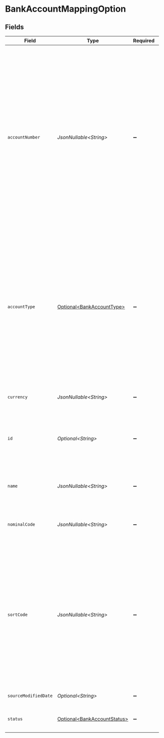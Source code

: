 # BankAccountMappingOption


## Fields

| Field                                                                                                                                                                                                                                                                   | Type                                                                                                                                                                                                                                                                    | Required                                                                                                                                                                                                                                                                | Description                                                                                                                                                                                                                                                             | Example                                                                                                                                                                                                                                                                 |
| ----------------------------------------------------------------------------------------------------------------------------------------------------------------------------------------------------------------------------------------------------------------------- | ----------------------------------------------------------------------------------------------------------------------------------------------------------------------------------------------------------------------------------------------------------------------- | ----------------------------------------------------------------------------------------------------------------------------------------------------------------------------------------------------------------------------------------------------------------------- | ----------------------------------------------------------------------------------------------------------------------------------------------------------------------------------------------------------------------------------------------------------------------- | ----------------------------------------------------------------------------------------------------------------------------------------------------------------------------------------------------------------------------------------------------------------------- |
| `accountNumber`                                                                                                                                                                                                                                                         | *JsonNullable\<String>*                                                                                                                                                                                                                                                 | :heavy_minus_sign:                                                                                                                                                                                                                                                      | Account number for the bank account.<br/><br/>Xero integrations<br/>Only a UK account number shows for bank accounts with GBP currency and a combined total of sort code and account number that equals 14 digits, For non-GBP accounts, the full bank account number is populated. |                                                                                                                                                                                                                                                                         |
| `accountType`                                                                                                                                                                                                                                                           | [Optional\<BankAccountType>](../../models/components/BankAccountType.md)                                                                                                                                                                                                | :heavy_minus_sign:                                                                                                                                                                                                                                                      | The type of transactions and balances on the account.  <br/>For Credit accounts, positive balances are liabilities, and positive transactions **reduce** liabilities.  <br/>For Debit accounts, positive balances are assets, and positive transactions **increase** assets. |                                                                                                                                                                                                                                                                         |
| `currency`                                                                                                                                                                                                                                                              | *JsonNullable\<String>*                                                                                                                                                                                                                                                 | :heavy_minus_sign:                                                                                                                                                                                                                                                      | The bank account's base currency.                                                                                                                                                                                                                                       |                                                                                                                                                                                                                                                                         |
| `id`                                                                                                                                                                                                                                                                    | *Optional\<String>*                                                                                                                                                                                                                                                     | :heavy_minus_sign:                                                                                                                                                                                                                                                      | Identifier for the account, unique for the company in the accounting software.                                                                                                                                                                                          | 3d5a8e00-d108-4045-8823-7f342676cffa                                                                                                                                                                                                                                    |
| `name`                                                                                                                                                                                                                                                                  | *JsonNullable\<String>*                                                                                                                                                                                                                                                 | :heavy_minus_sign:                                                                                                                                                                                                                                                      | Name of the bank account in the accounting software.                                                                                                                                                                                                                    | Bank of Dave current account                                                                                                                                                                                                                                            |
| `nominalCode`                                                                                                                                                                                                                                                           | *JsonNullable\<String>*                                                                                                                                                                                                                                                 | :heavy_minus_sign:                                                                                                                                                                                                                                                      | Code used to identify each nominal account for a business.                                                                                                                                                                                                              |                                                                                                                                                                                                                                                                         |
| `sortCode`                                                                                                                                                                                                                                                              | *JsonNullable\<String>*                                                                                                                                                                                                                                                 | :heavy_minus_sign:                                                                                                                                                                                                                                                      | Sort code for the bank account.<br/><br/>Xero integrations<br/>The sort code is only displayed when the currency = GBP and the sort code and account number sum to 14 digits. For non-GBP accounts, this field is not populated.                                        |                                                                                                                                                                                                                                                                         |
| `sourceModifiedDate`                                                                                                                                                                                                                                                    | *Optional\<String>*                                                                                                                                                                                                                                                     | :heavy_minus_sign:                                                                                                                                                                                                                                                      | N/A                                                                                                                                                                                                                                                                     | 2022-10-23 00:00:00 +0000 UTC                                                                                                                                                                                                                                           |
| `status`                                                                                                                                                                                                                                                                | [Optional\<BankAccountStatus>](../../models/components/BankAccountStatus.md)                                                                                                                                                                                            | :heavy_minus_sign:                                                                                                                                                                                                                                                      | The current status of the bank account.                                                                                                                                                                                                                                 |                                                                                                                                                                                                                                                                         |